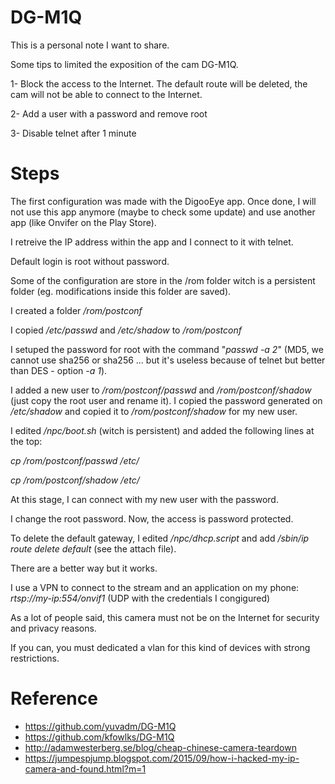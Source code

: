 # DG-M1Q

This is a personal note I want to share.

Some tips to limited the exposition of the cam DG-M1Q.

1- Block the access to the Internet. The default route will be deleted, the cam will not be able to connect to the Internet.

2- Add a user with a password and remove root

3- Disable telnet after 1 minute

# Steps
The first configuration was made with the DigooEye app. Once done, I will not use this app anymore (maybe to check some update) and use another app (like Onvifer on the Play Store).

I retreive the IP address within the app and I connect to it with telnet.

Default login is root without password.

Some of the configuration are store in the /rom folder witch is a persistent folder (eg. modifications inside this folder are saved).

I created a folder _/rom/postconf_

I copied _/etc/passwd_ and _/etc/shadow_ to _/rom/postconf_

I setuped the password for root with the command "_passwd -a 2_" (MD5, we cannot use sha256 or sha256 ... but it's useless because of telnet but better than DES - option _-a 1_).

I added a new user to _/rom/postconf/passwd_ and _/rom/postconf/shadow_ (just copy the root user and rename it).
I copied the password generated on _/etc/shadow_ and copied it to _/rom/postconf/shadow_ for my new user.

I edited _/npc/boot.sh_ (witch is persistent) and added the following lines at the top:

_cp /rom/postconf/passwd /etc/_

_cp /rom/postconf/shadow /etc/_

At this stage, I can connect with my new user with the password.

I change the root password. Now, the access is password protected.

To delete the default gateway, I edited _/npc/dhcp.script_ and add  _/sbin/ip route delete default_ (see the attach file).

There are a better way but it works.

I use a VPN to connect to the stream and an application on my phone:
_rtsp://my-ip:554/onvif1_ (UDP with the credentials I congigured)

As a lot of people said, this camera must not be on the Internet for security and privacy reasons.

If you can, you must dedicated a vlan for this kind of devices with strong restrictions.

# Reference
* https://github.com/yuvadm/DG-M1Q
* https://github.com/kfowlks/DG-M1Q
* http://adamwesterberg.se/blog/cheap-chinese-camera-teardown
* https://jumpespjump.blogspot.com/2015/09/how-i-hacked-my-ip-camera-and-found.html?m=1
